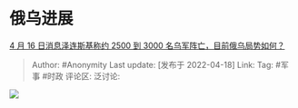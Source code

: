 # 俄乌进展
[4 月 16 日消息泽连斯基称约 2500 到 3000 名乌军阵亡，目前俄乌局势如何？](https://www.zhihu.com/question/528278170/answer/2445466796)

> Author: #Anonymity
> Last update: [发布于 2022-04-18]
> Link:
> Tag: #军事 #时政
> 评论区:
> 泛讨论:

![](https://picx.zhimg.com/80/v2-2658b9b21b9981d346fb9f6081efda73_1440w.webp?source=c8b7c179)
